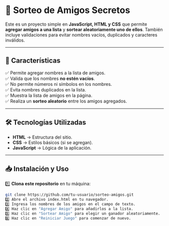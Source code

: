 # 🎉 Sorteo de Amigos Secretos

Este es un proyecto simple en **JavaScript, HTML y CSS** que permite **agregar amigos a una lista** y **sortear aleatoriamente uno de ellos**. También incluye validaciones para evitar nombres vacíos, duplicados y caracteres inválidos.

---

## 🚀 **Características**
✅ Permite agregar nombres a la lista de amigos.  
✅ Valida que los nombres **no estén vacíos**.  
✅ No permite números ni símbolos en los nombres.  
✅ Evita nombres duplicados en la lista.  
✅ Muestra la lista de amigos en la página.  
✅ Realiza un **sorteo aleatorio** entre los amigos agregados.  
 

---

## 🛠️ **Tecnologías Utilizadas**
- **HTML** → Estructura del sitio.  
- **CSS** → Estilos básicos (si se agregan).  
- **JavaScript** → Lógica de la aplicación.  

---

## 📥 **Instalación y Uso**
1️⃣ **Clona este repositorio** en tu máquina:
   ```sh
   git clone https://github.com/tu-usuario/sorteo-amigos.git
2️⃣ Abre el archivo index.html en tu navegador.
3️⃣ Ingresa los nombres de los amigos en el campo de texto.
4️⃣ Haz clic en "Agregar Amigo" para añadirlos a la lista.
5️⃣ Haz clic en "Sortear Amigo" para elegir un ganador aleatoriamente.
6️⃣ Haz clic en "Reiniciar Juego" para comenzar de nuevo.

